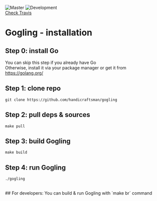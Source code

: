 ![Master](https://img.shields.io/travis/handicraftsman/gogling/master.svg?label=Master)
![Development](https://img.shields.io/travis/handicraftsman/gogling/development.svg?label=Development)
<br/><a href="https://travis-ci.org/handicraftsman/gogling">Check Travis</a>

# Gogling - installation
## Step 0: install Go
You can skip this step if you already have Go<br/>
Otherwise, install it via your package manager or get it from https://golang.org/
## Step 1: clone repo
`git clone https://github.com/handicraftsman/gogling`
## Step 2: pull deps & sources
`make pull`
## Step 3: build Gogling
`make build`
## Step 4: run Gogling
`./gogling`

<br/>
## For developers:
You can build & run Gogling with `make br` command
